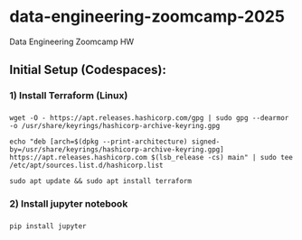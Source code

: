 # data-engineering-zoomcamp-2025

Data Engineering Zoomcamp HW

## Initial Setup (Codespaces):

### 1) Install Terraform (Linux)

###

    wget -O - https://apt.releases.hashicorp.com/gpg | sudo gpg --dearmor -o /usr/share/keyrings/hashicorp-archive-keyring.gpg

    echo "deb [arch=$(dpkg --print-architecture) signed-by=/usr/share/keyrings/hashicorp-archive-keyring.gpg] https://apt.releases.hashicorp.com $(lsb_release -cs) main" | sudo tee /etc/apt/sources.list.d/hashicorp.list

    sudo apt update && sudo apt install terraform

### 2) Install jupyter notebook

###

    pip install jupyter
